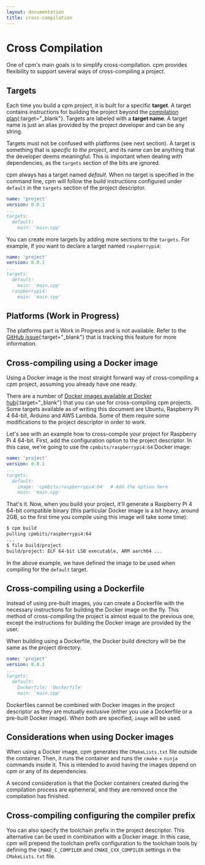 ```yaml
---
layout: documentation
title: cross-compilation
---
```


# Cross Compilation

One of cpm's main goals is to simplify cross-compilation. cpm provides flexibility to support several ways of cross-compiling a project.

## Targets

Each time you build a cpm project, it is built for a specific **target**. A target contains instructions for building the project beyond the [compilation plan](http://127.0.0.1:4000/documentation/project-descriptor.html#Compilation){:target="_blank"}. Targets are labeled with a **target name**. A target name is just an alias provided by the project developer and can be any string.

Targets must not be confused with platforms (see next section). A target is something that is *specific to the project*, and its name can be anything that the developer deems meaningful. This is important when dealing with dependencies, as the `targets` section of the bits are ignored.

cpm always has a target named *default*. When no target is specified in the command line, cpm will follow the build instructions configured under `default` in the `targets` section of the project descriptor.

```yaml
name: 'project'
version: 0.0.1
...
targets:
  default:
    main: 'main.cpp'
```

You can create more targets by adding more sections to the `targets`. For example, if you want to declare a target named `raspberrypi4`:

```yaml
name: 'project'
version: 0.0.1
...
targets:
  default:
    main: 'main.cpp'
  raspberrypi4:
    main: 'main.cpp'
```

## Platforms (Work in Progress)

The platforms part is Work in Progress and is not available. Refer to the [GitHub issue](https://github.com/jorsanpe/cpm/issues/230){:target="_blank"} that is tracking this feature for more information.


## Cross-compiling using a Docker image

Using a Docker image is the most straight forward way of cross-compiling a cpm project, assuming you already have one ready. 

There are a number of [Docker images available at Docker hub](https://hub.docker.com/u/cpmbits){:target="_blank"} that you can use for cross-compiling cpm projects. Some targets available as of writing this document are Ubuntu, Raspberry Pi 4 64-bit, Arduino and AWS Lambda. Some of them require some modifications to the project descriptor in order to work.

Let's see with an example how to cross-compile your project for Raspberry Pi 4 64-bit. First, add the configuration option to the project descriptor. In this case, we're going to use the `cpmbits/raspberrypi4:64` Docker image:

```yaml
name: 'project'
version: 0.0.1
...
targets:
  default:
    image: 'cpmbits/raspberrypi4:64'  # Add the option here
    main: 'main.cpp'
```

That's it. Now, when you build your project, it'll generate a Raspberry Pi 4 64-bit compatible binary (this particular Docker image is a bit heavy, around 2GB, so the first time you compile using this image will take some time):

```bash
$ cpm build
pulling cpmbits/raspberrypi4:64
...
$ file build/project 
build/project: ELF 64-bit LSB executable, ARM aarch64 ...
```

In the above example, we have defined the image to be used when compiling for the `default` target.

## Cross-compiling using a Dockerfile

Instead of using pre-built images, you can create a Dockerfile with the necessary instructions for building the Docker image on the fly. This method of cross-compiling the project is almost equal to the previous one, except the instructions for building the Docker image are provided by the user.

When building using a Dockerfile, the Docker build directory will be the same as the project directory.

```yaml
name: 'project'
version: 0.0.1
...
targets:
  default:
    Dockerfile: 'Dockerfile'
    main: 'main.cpp'
```

Dockerfiles cannot be combined with Docker images in the project descriptor as they are mutually exclusive (either you use a Dockerfile or a pre-built Docker image). When both are specified, `image` will be used.

## Considerations when using Docker images

When using a Docker image, cpm generates the `CMakeLists.txt` file outside the container. Then, it runs the container and runs the `cmake` + `ninja` commands inside it. This is intended to avoid having the images depend on cpm or any of its dependencies.

A second consideration is that the Docker containers created during the compilation process are ephemeral, and they are removed once the compilation has finished.

## Cross-compiling configuring the compiler prefix

You can also specify the toolchain prefix in the project descriptor. This alternative can be used in combination with a Docker image. In this case, cpm will prepend the toolchain prefix configuration to the toolchain tools by defining the `CMAKE_C_COMPILER` and `CMAKE_CXX_COMPILER` settings in the `CMakeLists.txt` file.
